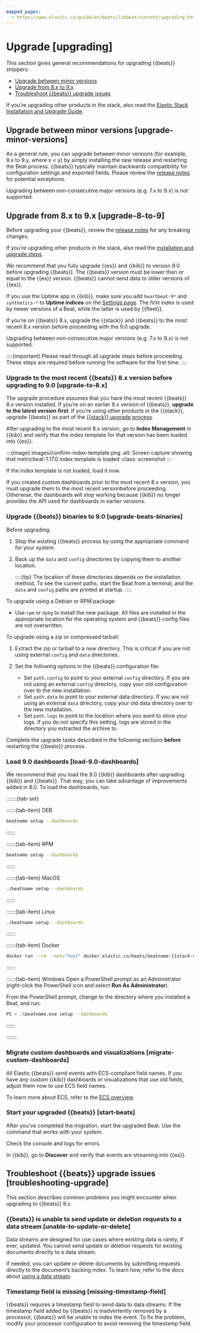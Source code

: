 ```yaml
---
mapped_pages:
  - https://www.elastic.co/guide/en/beats/libbeat/current/upgrading.html
---
```


# Upgrade [upgrading]

This section gives general recommendations for upgrading {{beats}} shippers:

* [Upgrade between minor versions](#upgrade-minor-versions)
* [Upgrade from 8.x to 9.x](#upgrade-8-to-9)
* [Troubleshoot {{beats}} upgrade issues](#troubleshooting-upgrade)

If you’re upgrading other products in the stack, also read the [Elastic Stack Installation and Upgrade Guide](docs-content://deploy-manage/index.md).


## Upgrade between minor versions [upgrade-minor-versions]

As a general rule, you can upgrade between minor versions (for example, 9.x to 9.y, where x < y) by simply installing the new release and restarting the Beat process. {{beats}} typically maintain backwards compatibility for configuration settings and exported fields. Please review the [release notes](/release-notes/index.md) for potential exceptions.

Upgrading between non-consecutive major versions (e.g. 7.x to 9.x) is not supported.


## Upgrade from 8.x to 9.x [upgrade-8-to-9]

Before upgrading your {{beats}}, review the [release notes](docs-content://release-notes/index.md) for any breaking changes.

If you’re upgrading other products in the stack, also read the [installation and upgrade steps](docs-content://deploy-manage/index.md).

We recommend that you fully upgrade {{es}} and {{kib}} to version 9.0 before upgrading {{beats}}. The {{beats}} version must be lower than or equal to the {{es}} version. {{beats}} cannot send data to older versions of {{es}}.

If you use the Uptime app in {{kib}}, make sure you add `heartbeat-9*` and `synthetics-*` to **Uptime indices** on the [Settings page](docs-content://solutions/observability/apps/configure-settings.md). The first index is used by newer versions of a Beat, while the latter is used by {{fleet}}.

If you’re on {{beats}} 8.x, upgrade the {{stack}} and {{beats}} to the most recent 8.x version before proceeding with the 9.0 upgrade.

Upgrading between non-consecutive major versions (e.g. 7.x to 9.x) is not supported.

::::{important}
Please read through all upgrade steps before proceeding. These steps are required before running the software for the first time.
::::



### Upgrade to the most recent {{beats}} 8.x version before upgrading to 9.0 [upgrade-to-8.x]

The upgrade procedure assumes that you have the most recent {{beats}} 8.x version installed. If you’re on an earlier 8.x version of {{beats}}, **upgrade to the latest version first**. If you’re using other products in the {{stack}}, upgrade {{beats}} as part of the [{{stack}} upgrade process](docs-content://deploy-manage/upgrade/deployment-or-cluster.md).

After upgrading to the most recent 8.x version, go to **Index Management** in {{kib}} and verify that the index template for that version has been loaded into {{es}}.

:::{image} images/confirm-index-template.png
:alt: Screen capture showing that metricbeat-1.17.0 index template is loaded
:class: screenshot
:::

If the index template is not loaded, load it now.

If you created custom dashboards prior to the most recent 8.x version, you must upgrade them to the most recent versionbefore proceeding. Otherwise, the dashboards will stop working because {{kib}} no longer provides the API used for dashboards in earlier versions.


### Upgrade {{beats}} binaries to 9.0 [upgrade-beats-binaries]

Before upgrading:

1. Stop the existing {{beats}} process by using the appropriate command for your system.
2. Back up the `data` and `config` directories by copying them to another location.

    ::::{tip}
    The location of these directories depends on the installation method. To see the current paths, start the Beat from a terminal, and the `data` and `config` paths are printed at startup.
    ::::


To upgrade using a Debian or RPM package:

* Use `rpm` or `dpkg` to install the new package. All files are installed in the appropriate location for the operating system and {{beats}} config files are not overwritten.

To upgrade using a zip or compressed tarball:

1. Extract the zip or tarball to a *new* directory. This is critical if you are not using external `config` and `data` directories.
2. Set the following options in the {{beats}} configuration file:

    * Set `path.config` to point to your external `config` directory. If you are not using an external `config` directory, copy your old configuration over to the new installation.
    * Set `path.data` to point to your external data directory. If you are not using an external `data` directory, copy your old data directory over to the new installation.
    * Set `path.logs` to point to the location where you want to store your logs. If you do not specify this setting, logs are stored in the directory you extracted the archive to.


Complete the upgrade tasks described in the following sections **before** restarting the {{beats}} process.


### Load 9.0 dashboards [load-9.0-dashboards]

We recommend that you load the 9.0 {{kib}} dashboards after upgrading {{kib}} and {{beats}}. That way, you can take advantage of improvements added in 8.0. To load the dashboards, run:

:::::::{tab-set}

::::::{tab-item} DEB
```sh
beatname setup --dashboards
```
::::::

::::::{tab-item} RPM
```sh
beatname setup --dashboards
```
::::::

::::::{tab-item} MacOS
```sh
./beatname setup --dashboards
```
::::::

::::::{tab-item} Linux
```sh
./beatname setup --dashboards
```
::::::

::::::{tab-item} Docker
```sh
docker run --rm --net="host" docker.elastic.co/beats/beatname:{{stack-version}} setup --dashboards
```
::::::

::::::{tab-item} Windows
Open a PowerShell prompt as an Administrator (right-click the PowerShell icon and select **Run As Administrator**).

From the PowerShell prompt, change to the directory where you installed a Beat, and run:

```sh
PS > .\beatname.exe setup --dashboards
```
::::::

:::::::

### Migrate custom dashboards and visualizations [migrate-custom-dashboards]

All Elastic {{beats}} send events with ECS-compliant field names. If you have any custom {{kib}} dashboards or visualizations that use old fields, adjust them now to use ECS field names.

To learn more about ECS, refer to the [ECS overview](ecs://reference/index.md).


### Start your upgraded {{beats}} [start-beats]

After you’ve completed the migration, start the upgraded Beat. Use the command that works with your system.

Check the console and logs for errors.

In {{kib}}, go to **Discover** and verify that events are streaming into {{es}}.


## Troubleshoot {{beats}} upgrade issues [troubleshooting-upgrade]

This section describes common problems you might encounter when upgrading to {{beats}} 9.x.


### {{beats}} is unable to send update or deletion requests to a data stream [unable-to-update-or-delete]

Data streams are designed for use cases where existing data is rarely, if ever, updated. You cannot send update or deletion requests for existing documents directly to a data stream.

If needed, you can update or delete documents by submitting requests directly to the document’s backing index. To learn how, refer to the docs about [using a data stream](docs-content://manage-data/data-store/data-streams/use-data-stream.md).


### Timestamp field is missing [missing-timestamp-field]

{{beats}} requires a timestamp field to send data to data streams. If the timestamp field added by {{beats}} is inadvertently removed by a processor, {{beats}} will be unable to index the event. To fix the problem, modify your processor configuration to avoid removing the timestamp field.


